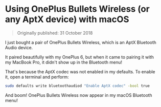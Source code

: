 # Using OnePlus Bullets Wireless (or any AptX device) with macOS

> Originally published: 31 October 2018

I just bought a pair of OnePlus Bullets Wireless, which is an AptX Bluetooth Audio device.

It paired beautifully with my OnePlus 6, but when it came to pairing it with my MacBook Pro, it didn't show up in the
Bluetooth menu!

That's because the AptX codec was not enabled in my defaults. To enable it, open a terminal and perform:

```bash
sudo defaults write bluetoothaudiod "Enable AptX codec" -bool true
```

And boom! OnePlus Bullets Wireless now appear in my macOS Bluetooth menu!
